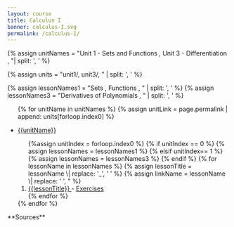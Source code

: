 ```yaml
---
layout: course
title: Calculus I
banner: calculus-I.svg
permalink: /calculus-I/
---
```

{% assign unitNames = "Unit 1 - Sets and Functions , Unit 3 - Differentiation , "\| split: ', ' %}

{% assign units = "unit1/, unit3/, " \| split: ', ' %}

{% assign lessonNames1 = "Sets , Functions , " \| split: ', ' %}
{% assign lessonNames3 = "Derivatives of Polynomials , " \| split: ', ' %}
<ul>

{% for unitName in unitNames %}
{% assign unitLink = page.permalink \| append: units[forloop.index0] %}
<li>  <a class="page-link" href="{{unitLink}}"> {{unitName}} </a> </li>
<ol> {%assign unitIndex = forloop.index0 %}
{% if unitIndex == 0 %} {% assign lessonNames = lessonNames1 %}
{% elsif unitIndex== 1 %} {% assign lessonNames = lessonNames3 %}
{% endif %}
{% for lessonName in lessonNames %}
{% assign lessonTitle = lessonName \| replace:  '_', ' ' %}
{% assign linkName = lessonName \| replace: ' ', " %}
<li> <a class = "page-link" href = "{{ linkName \| prepend: units[unitIndex] \| prepend: current_page.permalink }}"> {{lessonTitle}} </a> - <a class = "page-link" href = "{{ linkName \| prepend: units[unitIndex] \| prepend: current_page.permalink \| append: "-exercises" }}"> Exercises </a> </li>
{% endfor %}
</ol>
{% endfor %}
</ul>
**Sources**
